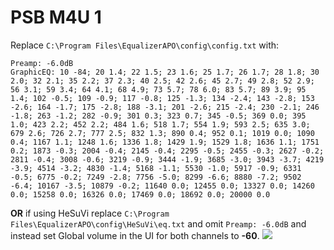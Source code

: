 # PSB M4U 1
Replace `C:\Program Files\EqualizerAPO\config\config.txt` with:
```
Preamp: -6.0dB
GraphicEQ: 10 -84; 20 1.4; 22 1.5; 23 1.6; 25 1.7; 26 1.7; 28 1.8; 30 2.0; 32 2.1; 35 2.2; 37 2.3; 40 2.5; 42 2.6; 45 2.7; 49 2.8; 52 2.9; 56 3.1; 59 3.4; 64 4.1; 68 4.9; 73 5.7; 78 6.0; 83 5.7; 89 3.9; 95 1.4; 102 -0.5; 109 -0.9; 117 -0.8; 125 -1.3; 134 -2.4; 143 -2.8; 153 -2.6; 164 -1.7; 175 -2.8; 188 -3.1; 201 -2.6; 215 -2.4; 230 -2.1; 246 -1.8; 263 -1.2; 282 -0.9; 301 0.3; 323 0.7; 345 -0.5; 369 0.0; 395 1.0; 423 2.2; 452 2.2; 484 1.6; 518 1.7; 554 1.9; 593 2.5; 635 3.0; 679 2.6; 726 2.7; 777 2.5; 832 1.3; 890 0.4; 952 0.1; 1019 0.0; 1090 0.4; 1167 1.1; 1248 1.6; 1336 1.8; 1429 1.9; 1529 1.8; 1636 1.1; 1751 0.2; 1873 -0.3; 2004 -0.4; 2145 -0.4; 2295 -0.5; 2455 -0.3; 2627 -0.2; 2811 -0.4; 3008 -0.6; 3219 -0.9; 3444 -1.9; 3685 -3.0; 3943 -3.7; 4219 -3.9; 4514 -3.2; 4830 -1.4; 5168 -1.1; 5530 -1.0; 5917 -0.9; 6331 -0.5; 6775 -0.2; 7249 -2.8; 7756 -5.0; 8299 -6.6; 8880 -7.2; 9502 -6.4; 10167 -3.5; 10879 -0.2; 11640 0.0; 12455 0.0; 13327 0.0; 14260 0.0; 15258 0.0; 16326 0.0; 17469 0.0; 18692 0.0; 20000 0.0
```
**OR** if using HeSuVi replace `C:\Program Files\EqualizerAPO\config\HeSuVi\eq.txt` and omit `Preamp: -6.0dB` and instead set Global volume in the UI for both channels to **-60**.
![](https://raw.githubusercontent.com/jaakkopasanen/AutoEq/master/results/Sonoma%20Model%20One/innerfidelity/onear/PSB%20M4U%201/PSB%20M4U%201.png)